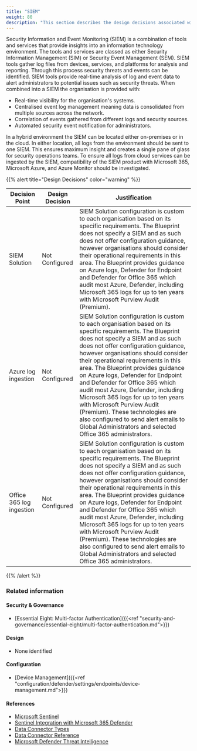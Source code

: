 ```yaml
---
title: "SIEM"
weight: 80
description: "This section describes the design decisions associated with Security Information and Event Monitoring for system(s) built using ASD's Blueprint for Secure Cloud."
---
```


Security Information and Event Monitoring (SIEM) is a combination of tools and services that provide insights into an information technology environment. The tools and services are classed as either Security Information Management (SIM) or Security Event Management (SEM). SIEM tools gather log files from devices, services, and platforms for analysis and reporting. Through this process security threats and events can be identified. SIEM tools provide real-time analysis of log and event data to alert administrators to potential issues such as security threats. When combined into a SIEM the organisation is provided with:

* Real-time visibility for the organisation's systems.
* Centralised event log management meaning data is consolidated from multiple sources across the network.
* Correlation of events gathered from different logs and security sources.
* Automated security event notification for administrators.

In a hybrid environment the SIEM can be located either on-premises or in the cloud. In either location, all logs from the environment should be sent to one SIEM. This ensures maximum insight and creates a single pane of glass for security operations teams. To ensure all logs from cloud services can be ingested by the SIEM, compatibility of the SIEM product with Microsoft 365, Microsoft Azure, and Azure Monitor should be investigated.

{{% alert title="Design Decisions" color="warning" %}}

| Decision Point           | Design Decision | Justification                                                                                                                                                                                                                                                                                                                                                                                                                                                                                                                                                                                                           |
|--------------------------|-----------------|-------------------------------------------------------------------------------------------------------------------------------------------------------------------------------------------------------------------------------------------------------------------------------------------------------------------------------------------------------------------------------------------------------------------------------------------------------------------------------------------------------------------------------------------------------------------------------------------------------------------------|
| SIEM Solution            | Not Configured  | SIEM Solution configuration is custom to each organisation based on its specific requirements. The Blueprint does not specify a SIEM and as such does not offer configuration guidance, however organisations should consider their operational requirements in this area. The Blueprint provides guidance on Azure logs, Defender for Endpoint and Defender for Office 365 which audit most Azure, Defender, including Microsoft 365 logs for up to ten years with Microsoft Purview Audit (Premium).                                                                                                                              |
| Azure log ingestion      | Not Configured  | SIEM Solution configuration is custom to each organisation based on its specific requirements. The Blueprint does not specify a SIEM and as such does not offer configuration guidance, however organisations should consider their operational requirements in this area. The Blueprint provides guidance on Azure logs, Defender for Endpoint and Defender for Office 365 which audit most Azure, Defender, including Microsoft 365 logs for up to ten years with Microsoft Purview Audit (Premium). These technologies are also configured to send alert emails to Global Administrators and selected Office 365 administrators. |
| Office 365 log ingestion | Not Configured  | SIEM Solution configuration is custom to each organisation based on its specific requirements. The Blueprint does not specify a SIEM and as such does not offer configuration guidance, however organisations should consider their operational requirements in this area. The Blueprint provides guidance on Azure logs, Defender for Endpoint and Defender for Office 365 which audit most Azure, Defender, including Microsoft 365 logs for up to ten years with Microsoft Purview Audit (Premium). These technologies are also configured to send alert emails to Global Administrators and selected Office 365 administrators. |

{{% /alert %}}

### Related information

#### Security & Governance

* [Essential Eight: Multi-factor Authentication]({{<ref "security-and-governance/essential-eight/multi-factor-authentication.md">}})

#### Design

* None identified

#### Configuration

* [Device Management]({{<ref "configuration/defender/settings/endpoints/device-management.md">}})

#### References

* [Microsoft Sentinel](https://learn.microsoft.com/azure/sentinel/overview)
* [Sentinel Integration with Microsoft 365 Defender](https://learn.microsoft.com/azure/sentinel/microsoft-365-defender-sentinel-integration)
* [Data Connector Types](https://docs.microsoft.com/azure/sentinel/connect-azure-windows-microsoft-services)
* [Data Connector Reference](https://learn.microsoft.com/azure/sentinel/data-connectors-reference)
* [Microsoft Defender Threat Intelligence](https://learn.microsoft.com/defender/threat-intelligence/what-is-microsoft-defender-threat-intelligence-defender-ti) 